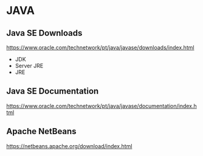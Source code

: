 # JAVA

## Java SE Downloads
https://www.oracle.com/technetwork/pt/java/javase/downloads/index.html

- JDK
- Server JRE
- JRE

## Java SE Documentation
https://www.oracle.com/technetwork/pt/java/javase/documentation/index.html

## Apache NetBeans
https://netbeans.apache.org/download/index.html